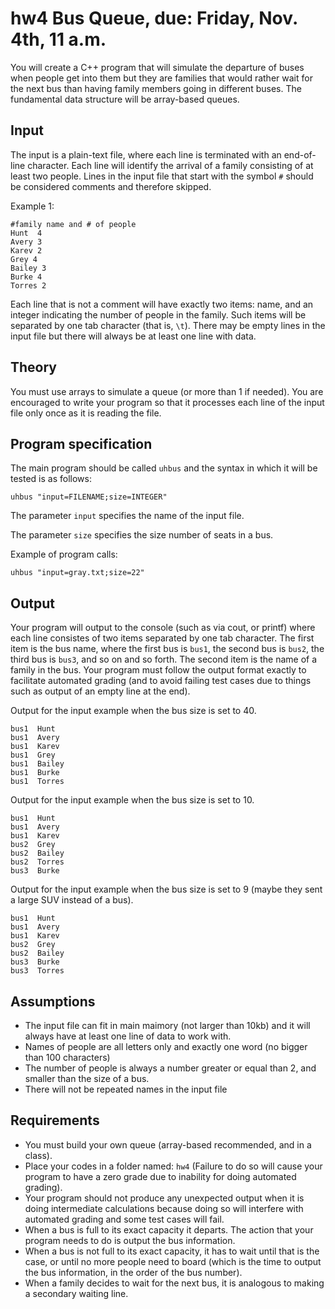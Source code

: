 # hw4 Bus Queue, due: Friday, Nov. 4th, 11 a.m.

You will create a C++ program that will simulate the departure of buses when people get into them but they are families that would rather wait for the next bus than having family members going in different buses. 
The fundamental data structure will be array-based queues.

## Input 

The input is a plain-text file, where each line is terminated with an end-of-line character.
Each line will identify the arrival of a family consisting of at least two people.
Lines in the input file that start with the symbol `#` should be considered comments and therefore skipped.

Example 1:

    #family name and # of people
    Hunt  4
    Avery 3
    Karev 2
    Grey 4
    Bailey 3
    Burke 4
    Torres 2

Each line that is not a comment will have exactly two items: name, and an integer indicating the number of people in the family.
Such items will be separated by one tab character (that is, `\t`).
There may be empty lines in the input file but there will always be at least one line with data.

## Theory

You must use arrays to simulate a queue (or more than 1 if needed).
You are encouraged to write your program so that it processes each line of the input file only once as it is reading the file. 

## Program specification

The main program should be called `uhbus` and the syntax in which it will be tested is as follows:

`uhbus "input=FILENAME;size=INTEGER"`

The parameter `input` specifies the name of the input file.

The parameter `size` specifies the size number of seats in a bus.

Example of program calls:

`uhbus "input=gray.txt;size=22"`

## Output

Your program will output to the console (such as via cout, or printf) where each line consistes of two items separated by one tab character.
The first item is the bus name, where the first bus is `bus1`, the second bus is `bus2`, the third bus is `bus3`, and so on and so forth.
The second item is the name of a family in the bus.
Your program must follow the output format exactly to facilitate automated grading (and to avoid failing test cases due to things such as output of an empty line at the end).

Output for the input example when the bus size is set to 40.

    bus1  Hunt  
    bus1  Avery 
    bus1  Karev 
    bus1  Grey
    bus1  Bailey 
    bus1  Burke 
    bus1  Torres 
    
Output for the input example when the bus size is set to 10.

    bus1  Hunt  
    bus1  Avery 
    bus1  Karev 
    bus2  Grey 
    bus2  Bailey 
    bus2  Torres 
    bus3  Burke 

Output for the input example when the bus size is set to 9 (maybe they sent a large SUV instead of a bus).

    bus1  Hunt 
    bus1  Avery 
    bus1  Karev 
    bus2  Grey 
    bus2  Bailey 
    bus3  Burke 
    bus3  Torres 
    
## Assumptions

* The input file can fit in main maimory (not larger than 10kb) and it will always have at least one line of data to work with.
* Names of people are all letters only and exactly one word (no bigger than 100 characters)
* The number of people is always a number greater or equal than 2, and smaller than the size of a bus.
* There will not be repeated names in the input file

## Requirements

* You must build your own queue (array-based recommended, and in a class). 
* Place your codes in a folder named: `hw4` (Failure to do so will cause your program to have a zero grade due to inability for doing automated grading).
* Your program should not produce any unexpected output when it is doing intermediate calculations because doing so will interfere with automated grading and some test cases will fail.
* When a bus is full to its exact capacity it departs. The action that your program needs to do is output the bus information.
* When a bus is not full to its exact capacity, it has to wait until that is the case, or until no more people need to board (which is the time to output the bus information, in the order of the bus number).
* When a family decides to wait for the next bus, it is analogous to making a secondary waiting line.
